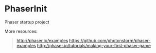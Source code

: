 # PhaserInit
Phaser startup project

More resources: 
>http://phaser.io/examples
>https://github.com/photonstorm/phaser-examples
>http://phaser.io/tutorials/making-your-first-phaser-game